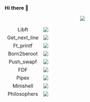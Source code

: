 ### Hi there 👋

<p align="center">
  <a href="https://profile.intra.42.fr/">
    <img src="https://badge42.herokuapp.com/api/stats/cchelste?darkmode=true&privacyEmail=true"/>
  </a>
</p>
<table>
    <thead>
        <tr>
          <td style="text-align:center;">Libft</td> <td> <img src="https://badge42.herokuapp.com/api/project/cchelste/Libft"> </td>
        </tr>
        <tr>
          <td style="text-align:center;">Get_next_line</td> <td> <img src="https://badge42.herokuapp.com/api/project/cchelste/get_next_line"> </td>
        </tr>
        <tr>
          <td style="text-align:center;">Ft_printf</td> <td> <img src="https://badge42.herokuapp.com/api/project/cchelste/ft_printf"> </td>
        </tr>
       <tr>
          <td style="text-align:center;">Born2beroot</td> <td> <img src="https://badge42.herokuapp.com/api/project/cchelste/Born2beroot"> </td>
        </tr>
        <tr>
          <td style="text-align:center;">Push_swapf</td> <td> <img src="https://badge42.herokuapp.com/api/project/cchelste/push_swap"> </td>
        </tr>
         <tr>
          <td style="text-align:center;">FDF</td> <td> <img src="https://badge42.herokuapp.com/api/project/cchelste/FdF"> </td>
        </tr>
       <tr>
          <td style="text-align:center;">Pipex</td> <td> <img src="https://badge42.herokuapp.com/api/project/cchelste/pipex"> </td>
        </tr>
      <tr>
          <td style="text-align:center;">Minishell</td> <td> <img src="https://badge42.herokuapp.com/api/project/cchelste/minishell"> </td>
        </tr>
         </tr>
      <tr>
          <td style="text-align:center;">Philosophers</td> <td> <img src="https://badge42.herokuapp.com/api/project/cchelste/philosophers"> </td>
        </tr>
        <tr>
    </thead>
    <tbody>
    </tbody>
</table>
